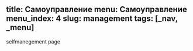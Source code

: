 title: Самоуправление
menu: Самоуправление
menu_index: 4
slug: management
tags: [_nav, _menu]
---

selfmanegement page